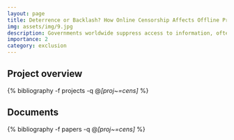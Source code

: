 ```yaml
---
layout: page
title: Deterrence or Backlash? How Online Censorship Affects Offline Protest
img: assets/img/9.jpg
description: Governments worldwide suppress access to information, often during times of contentious politics, such as elections or social unrest. While political scientists have thoroughly studied how increasing internet access and, in particular, access to social media has influenced protest behavior, research remains inconclusive about the consequences of a sudden loss of access to the internet for mobilization. In this project, we systematically assess how online censorship affects protest behavior offline. We use large-scale Virtual Network Provider (VPN) data for 26 authoritarian African countries from 2017 to 2021 to infer periods of temporary filtering and blocking of access to the internet. We then use two-way fixed effects regressions and a differences-in-differences with multiple time periods design to assess how sudden censorship events during periods of political contention affect protest behavior in the days and weeks following the event. Overall, this project offers a novel way to measure different forms of online censorship and a systematic assessment of their consequences for offline mobilization.
importance: 2
category: exclusion
---
```


## Project overview

<div class="publications">

  {% bibliography -f projects -q @*[proj~=cens]* %}

</div>

## Documents

<div class="publications">

  {% bibliography -f papers -q @*[proj~=cens]* %}

</div>
